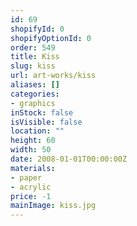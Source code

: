 ```yaml
---
id: 69
shopifyId: 0
shopifyOptionId: 0
order: 549
title: Kiss
slug: kiss
url: art-works/kiss
aliases: []
categories:
- graphics
inStock: false
isVisible: false
location: ""
height: 60
width: 50
date: 2008-01-01T00:00:00Z
materials:
- paper
- acrylic
price: -1
mainImage: kiss.jpg
---
```

